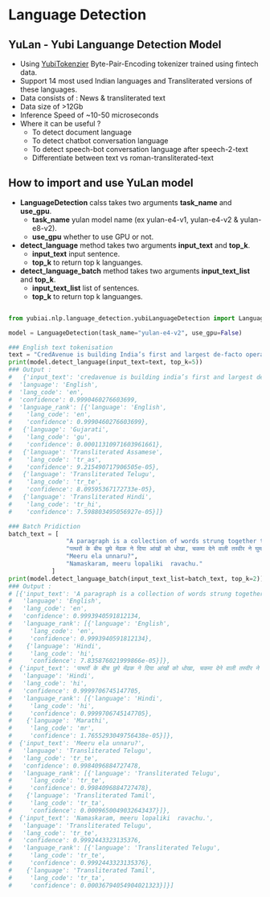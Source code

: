 # Language Detection

## YuLan - Yubi Languange Detection Model

* Using [YubiTokenzier](../tokenizer/) Byte-Pair-Encoding tokenizer trained using fintech data.
* Support 14 most used Indian languages and Transliterated versions of these languages.
* Data consists of : News & transliterated text
* Data size of >12Gb
* Inference Speed of ~10-50 microseconds
* Where it can be useful ?
    * To detect document language
    * To detect chatbot conversation language
    * To detect speech-bot conversation language after speech-2-text
    * Differentiate between text vs roman-transliterated-text

## How to import and use YuLan model
* **LanguageDetection** calss takes two arguments **task_name** and **use_gpu**.
    * **task_name** yulan model name (ex yulan-e4-v1, yulan-e4-v2 & yulan-e8-v2).
    * **use_gpu** whether to use GPU or not.
* **detect_language** method takes two arguments **input_text** and  **top_k**.
    * **input_text** input sentence.
    * **top_k** to return top k languanges.
* **detect_language_batch** method takes two arguments **input_text_list** and  **top_k**.
    * **input_text_list** list of sentences.
    * **top_k** to return top k languanges.

```python

from yubiai.nlp.language_detection.yubiLanguageDetection import LanguageDetection

model = LanguageDetection(task_name="yulan-e4-v2", use_gpu=False)

### English text tokenisation
text = "CredAvenue is building India’s first and largest de-facto operating system for the discovery, investment, fulfilment, and collection of any debt solution."
print(model.detect_language(input_text=text, top_k=5))
### Output :   
#   {'input_text': 'credavenue is building india’s first and largest de-facto operating system for the discovery, investment, fulfilment, and collection of any debt solution.',
#  'language': 'English',
#  'lang_code': 'en',
#  'confidence': 0.9990460276603699,
#  'language_rank': [{'language': 'English',
#    'lang_code': 'en',
#    'confidence': 0.9990460276603699},
#   {'language': 'Gujarati',
#    'lang_code': 'gu',
#    'confidence': 0.00011310971603961661},
#   {'language': 'Transliterated Assamese',
#    'lang_code': 'tr_as',
#    'confidence': 9.215490717906505e-05},
#   {'language': 'Transliterated Telugu',
#    'lang_code': 'tr_te',
#    'confidence': 8.09595367172733e-05},
#   {'language': 'Transliterated Hindi',
#    'lang_code': 'tr_hi',
#    'confidence': 7.598803495056927e-05}]}

### Batch Pridiction
batch_text = [
                "A paragraph is a collection of words strung together to make a longer unit than a sentence.", 
                "पत्थरों के बीच छुपे मेंढक ने दिया आंखों को धोखा, चकमा देने वाली तस्वीर ने घुमा दिया दिमाग",
                "Meeru ela unnaru?",
                "Namaskaram, meeru lopaliki  ravachu."
            ]
print(model.detect_language_batch(input_text_list=batch_text, top_k=2))
### Output : 
# [{'input_text': 'A paragraph is a collection of words strung together to make a longer unit than a sentence.',
#   'language': 'English',
#   'lang_code': 'en',
#   'confidence': 0.9993940591812134,
#   'language_rank': [{'language': 'English',
#     'lang_code': 'en',
#     'confidence': 0.9993940591812134},
#    {'language': 'Hindi',
#     'lang_code': 'hi',
#     'confidence': 7.835876021999866e-05}]},
#  {'input_text': 'पत्थरों के बीच छुपे मेंढक ने दिया आंखों को धोखा, चकमा देने वाली तस्वीर ने घुमा दिया दिमाग',
#   'language': 'Hindi',
#   'lang_code': 'hi',
#   'confidence': 0.9999706745147705,
#   'language_rank': [{'language': 'Hindi',
#     'lang_code': 'hi',
#     'confidence': 0.9999706745147705},
#    {'language': 'Marathi',
#     'lang_code': 'mr',
#     'confidence': 1.7655293049756438e-05}]},
#  {'input_text': 'Meeru ela unnaru?',
#   'language': 'Transliterated Telugu',
#   'lang_code': 'tr_te',
#   'confidence': 0.9984096884727478,
#   'language_rank': [{'language': 'Transliterated Telugu',
#     'lang_code': 'tr_te',
#     'confidence': 0.9984096884727478},
#    {'language': 'Transliterated Tamil',
#     'lang_code': 'tr_ta',
#     'confidence': 0.0009650049032643437}]},
#  {'input_text': 'Namaskaram, meeru lopaliki  ravachu.',
#   'language': 'Transliterated Telugu',
#   'lang_code': 'tr_te',
#   'confidence': 0.9992443323135376,
#   'language_rank': [{'language': 'Transliterated Telugu',
#     'lang_code': 'tr_te',
#     'confidence': 0.9992443323135376},
#    {'language': 'Transliterated Tamil',
#     'lang_code': 'tr_ta',
#     'confidence': 0.00036794054904021323}]}]
```